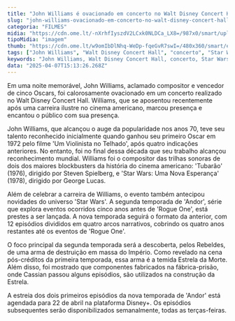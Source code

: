 ```yaml
---
title: "John Williams é ovacionado em concerto no Walt Disney Concert Hall"
slug: "john-williams-ovacionado-em-concerto-no-walt-disney-concert-hall"
categoria: "FILMES"
midia: "https://cdn.ome.lt/-nXrhfIyszdV2LCxk0NLDCa_LX8=/987x0/smart/uploads/conteudo/fotos/OMELETE_CAPA_-_2025-04-07T115316.472.png"
tipoMidia: "imagem"
thumb: "https://cdn.ome.lt/w9omIbDlNhq-WeDp-fqeGvR7swI=/480x360/smart/extras/conteudos/omelete_THUMB_-_2025-04-07T115301.864.png"
tags: ["John Williams", "Walt Disney Concert Hall", "concerto", "Star Wars", "Andor", "Estrela da Morte", "música de cinema", "Disney+"]
keywords: "John Williams, Walt Disney Concert Hall, concerto, Star Wars, Andor, Estrela da Morte, música de cinema, Disney+"
data: "2025-04-07T15:13:26.268Z"
---
```


Em uma noite memorável, John Williams, aclamado compositor e vencedor de cinco Oscars, foi calorosamente ovacionado em um concerto realizado no Walt Disney Concert Hall. Williams, que se aposentou recentemente após uma carreira ilustre no cinema americano, marcou presença e encantou o público com sua presença.

John Williams, que alcançou o auge da popularidade nos anos 70, teve seu talento reconhecido inicialmente quando ganhou seu primeiro Oscar em 1972 pelo filme 'Um Violinista no Telhado', após quatro indicações anteriores. No entanto, foi no final dessa década que seu trabalho alcançou reconhecimento mundial. Williams foi o compositor das trilhas sonoras de dois dos maiores blockbusters da história do cinema americano: 'Tubarão' (1976), dirigido por Steven Spielberg, e 'Star Wars: Uma Nova Esperança' (1978), dirigido por George Lucas.

Além de celebrar a carreira de Williams, o evento também antecipou novidades do universo 'Star Wars'. A segunda temporada de 'Andor', série que explora eventos ocorridos cinco anos antes de 'Rogue One', está prestes a ser lançada. A nova temporada seguirá o formato da anterior, com 12 episódios divididos em quatro arcos narrativos, cobrindo os quatro anos restantes até os eventos de 'Rogue One'.

O foco principal da segunda temporada será a descoberta, pelos Rebeldes, de uma arma de destruição em massa do Império. Como revelado na cena pós-créditos da primeira temporada, essa arma é a temida Estrela da Morte. Além disso, foi mostrado que componentes fabricados na fábrica-prisão, onde Cassian passou alguns episódios, são utilizados na construção da Estrela.

A estreia dos dois primeiros episódios da nova temporada de 'Andor' está agendada para 22 de abril na plataforma Disney+. Os episódios subsequentes serão disponibilizados semanalmente, todas as terças-feiras.